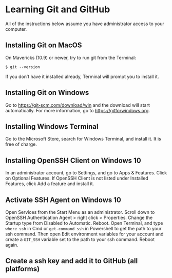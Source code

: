 # Learning Git and GitHub

All of the instructions below assume you have administrator access to your computer.

## Installing Git on MacOS
On Mavericks (10.9) or newer, try to run git from the Terminal:

```$ git --version```

If you don’t have it installed already, Terminal will prompt you to install it.

## Installing Git on Windows
Go to https://git-scm.com/download/win and the download will start automatically. For more information, go to https://gitforwindows.org. 

## Installing Windows Terminal
Go to the Microsoft Store, search for Windows Terminal, and install it. It is free of charge.

## Installing OpenSSH Client on Windows 10
In an administrator account, go to Settings, and go to Apps & Features. Click on Optional Features. If OpenSSH Client is not listed under Installed Features, click Add a feature and install it.

## Activate SSH Agent on Windows 10
Open Services from the Start Menu as an administrator. Scroll down to OpenSSH Authentication Agent > right click > Properties. Change the Startup type from Disabled to Automatic. Reboot. Open Terminal, and type `where ssh` in Cmd or `get-command ssh` in Powershell to get the path to your ssh command. Then open Edit environment variables for your account and create a `GIT_SSH` variable set to the path to your ssh command. Reboot again.

## Create a ssh key and add it to GitHub (all platforms)
